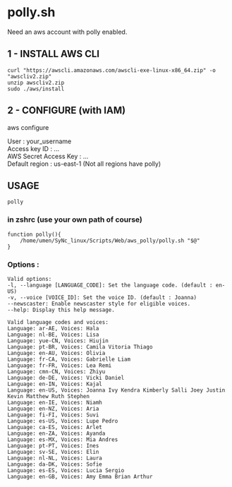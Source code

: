 # polly.sh

Need an aws account with polly enabled.

## 1 - INSTALL AWS CLI
```
curl "https://awscli.amazonaws.com/awscli-exe-linux-x86_64.zip" -o "awscliv2.zip"
unzip awscliv2.zip
sudo ./aws/install
```

## 2 - CONFIGURE (with IAM)

aws configure

User : your_username  
Access key ID : ...  
AWS Secret Access Key : ...  
Default region : us-east-1 (Not all regions have polly)  

## USAGE

`polly`

### in zshrc (use your own path of course)

    function polly(){
    	/home/umen/SyNc_linux/Scripts/Web/aws_polly/polly.sh "$@"
    }

### Options :

    Valid options:
    -l, --language [LANGUAGE_CODE]: Set the language code. (default : en-US)
    -v, --voice [VOICE_ID]: Set the voice ID. (default : Joanna)
    --newscaster: Enable newscaster style for eligible voices.
    --help: Display this help message.
    
    Valid language codes and voices:
    Language: ar-AE, Voices: Hala
    Language: nl-BE, Voices: Lisa
    Language: yue-CN, Voices: Hiujin
    Language: pt-BR, Voices: Camila Vitoria Thiago
    Language: en-AU, Voices: Olivia
    Language: fr-CA, Voices: Gabrielle Liam
    Language: fr-FR, Voices: Lea Remi
    Language: cmn-CN, Voices: Zhiyu
    Language: de-DE, Voices: Vicki Daniel
    Language: en-IN, Voices: Kajal
    Language: en-US, Voices: Joanna Ivy Kendra Kimberly Salli Joey Justin Kevin Matthew Ruth Stephen
    Language: en-IE, Voices: Niamh
    Language: en-NZ, Voices: Aria
    Language: fi-FI, Voices: Suvi
    Language: es-US, Voices: Lupe Pedro
    Language: ca-ES, Voices: Arlet
    Language: en-ZA, Voices: Ayanda
    Language: es-MX, Voices: Mia Andres
    Language: pt-PT, Voices: Ines
    Language: sv-SE, Voices: Elin
    Language: nl-NL, Voices: Laura
    Language: da-DK, Voices: Sofie
    Language: es-ES, Voices: Lucia Sergio
    Language: en-GB, Voices: Amy Emma Brian Arthur
